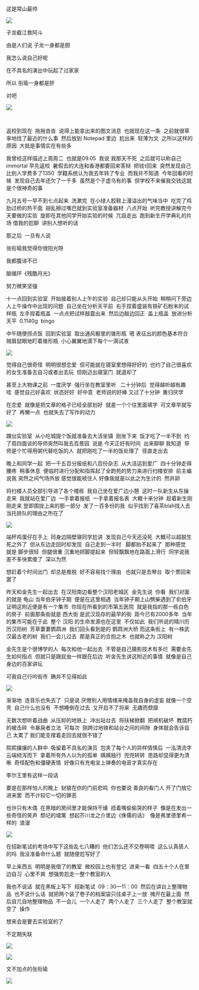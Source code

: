 这是常山最帅

![](./images/img_001.jpeg)

子龙截江救阿斗

由是人们说 子龙一身都是胆

我怎么说自己好呢

在不具名的演出中玩起了过家家

所以 衔瑜一身都是肝

对吧

![](./images/img_002.jpeg)

​

返校到现在  拖拖沓沓  说得上能拿出来的图文消息  也就现在这一条  之前就很草率地找了最近的什么事  然后放到 Notepad 里边  尬出来  轻薄为文  之所以这样的原因  大抵是事情实在有些多

我曾经这样描述上周周二  也就是09.05  我说 我那天不死  之后就可以称自己immortal 早先返校  暑假去的大连和香港都要回来答辩  把钱τ回来  突然发现自己比别人学费多了1350  学籍系统认为我去年转了专业  而我并不知道  今年回看的时候  发现自己去年还欠了一千多  虽然是个子虚乌有的事  但学校不来催我交钱这就是个很神奇的事

九月五号一早不到七点起来  洗漱完  在小绿人胶鞋上漫溢出的气味当中  吃完了鸡肋过桥的热干面  胡乱擦过嘴巴就到实验室准备器材  八点开始  听完教授讲解完今天要做的实验  旋即在其他同学开始实验的时候  兀自走出  跑到新生开学典礼的片场 借我的尬聊  讲别人想听的话

那之后  一旦有人说

张衔瑜我觉得你很阳光呀

我都腹诽不已

脑循环《残酷月光》

努力微笑坚强

十一点回到实验室  开始接着别人上午的实验  自己却只能从头开始  稍稍问下旁边人上午操作中出现的问题  自己坐在分析天平前  右手捏着盛装有铁矿石粉末的试样瓶  左手捏着瓶盖  一点点把试样敲震出来  然后边敲边回正  盖上瓶盖  放进分析天平  0.1140g  bingo

中午随便捞点饭  回到实验室  取出通风橱里的锥形瓶  嗯 表征出的颜色基本符合  贼眉鼠眼地盯着锥形瓶  小心翼翼地滴下每个一滴试液

![](./images/img_003.jpeg)

觉得自己很奇怪  明明很想恋爱  但可能就在寝室里想得好好的  也约了自己很喜欢的女生准备去自习或者出去玩  但刚迈出寝室门  就退却了

甚至上大物课之前  一度厌学  强行坐在教室里听   二十分钟后  觉得越听越有趣 哇  感觉自己好喜欢  状态好好  好中意  老师说的好棒 又过了十分钟  重归厌学

在恋爱  就像是把文章的格子已经全部划好  就差一个个往里面填字  可文章早就写好了  再懒一点  也就失去了写作的动力

![](./images/img_004.jpeg)

蹭出实验室  从小吃城提个饭就准备去大活坐镇  刚坐下来  饭才吃了一半不到  约了周四面谈的导师突然叫我去百景园  说是 今天正好有时间  出来聊聊 我知道  导师是个忙得用粥代替吃饭的人  就把刚吃了一半的饭处理了  径直走出去

晚上和同学一起  把一千五百分报纸和八百份杂志  从大活运到爱广  四十分钟走得腰疼  稍事休息  便临时进行分配和指挥起了全韵苑的势力来进行扫楼安排  前主编说我 突然之间气场外放 感觉很能唬住人 好像我就是以此之为生计的  然并卵

将扫楼人员全部引导进了各个楼栋  我自己坐在爱广边小憩  这时一队新生从东操走来  我就站在爱广边  一手拿着报纸  一手拿着报名表  大概十来分钟  趁着新生刚刚走来 登即围拢上来的那一部分  发了一百多份的我  似乎找到了喜茶blah找人去当托排队的理由之所在了

![](./images/img_005.jpeg)

端杯鸡蛋仔在手上  同身边隔壁寝同学尬讲  发现自己今天还没死  大概可以超脱生死之外了  但从东边走回时却发现  自己走到一半时   脚都抬不起来了  那种感觉  就是 脚步很轻  但腿很重 沉重地把脚提起来  但轻飘飘地在路面上滑行  同学说我差不多快累傻了  深以为然

想赶着个时间出门  却总是推脱  好不容易找个理由   也就只是去琴台  取个票回来罢了

昨天和金先生一起出去  在汉阳南边看整个汉阳老城区  金先生说  你看  我们对面的就是 龟山 当年伯牙钟子期  便是在这里相遇  当年钟子期上山劈柴遇到了俞伯牙  证明这附近便是有一个集市  你现在所看到的市第五医院  就是我指的那一栋白色的房子  前面那条街就是 西大街 是武汉现存的最早的街  距今已有2000多年  当年的集市可能在于此  整个 汉阳 的生命发源也在这里  不仅如此  我们所说的晴川历历汉阳树  芳草萋萋鹦鹉洲  我们回头看到是的 鹦鹉洲大桥 而这条街上  有一株武汉最古老的树  我们一会儿过去  那是真正的合抱之木  也就称之为 汉阳树

金先生是个很博学的人  每次和他一起出去  不管是自己摄影技术有多烂  需要金先生如何指点  但就只是跟屁虫一样跟在后边  听金先生讲这附近的事情  就像是自己身边的百家讲坛

可我自己行吟街市  确并不见得如此

![](./images/img_006.gif)

渐渐地  连音乐也失去了  只是说 厌倦别人用情绪来掩盖我自身的虚妄 就像一个空壳  自己什么也没有  不想睡倒在过去  又开启不了将来  无趣而颓靡

无数次想听着战曲  从压抑的地铁上  冲出站台去  将扶梯掀翻  把闸机破坏  教腐朽的被击碎  令暴戾者立法  可每次  刚跨过地铁和站台之间的间隙  身体就会告诉自己 太累了 我们能支撑着走回去就很不错了

熙熙攘攘的人群中  吸留着不具名的演员  包夹了每个人的异样情愫后  一泓清流字云端倾泻而下  拿着所有外人以为的孤单  踽踽独行  兜兜转转  思路却显得更为清晰  奇怪配色和僵硬表情  好像只有充电宝上弹奏的电音才真实存在

李尔王里有这样一段话

要是在那样怕人的晚上  豺狼在你的门前悲鸣  你也要说 善良的看门人 开了门放它进来罢  而不计较它一切的罪恶

也许只有木偶  在黑暗的房间里才能保持干燥  捂着嘴偷偷哭的样子  像是在发出一些奇怪的笑声  颓圮的墙篱  想起芥川龙之介里边《侏儒的话》  像是弗里德里希一样的  浪漫

![](./images/img_007.jpeg)

在招新笔试的考场中写下这些乱七八糟的  他们怎么还不交卷啊喂  这么认真感人的吗  我没准备命什么题  就随便尬写好了

早上来西五  明明是我借了的教室  微校园上也有登记  进来一看  四五十个人在里边自习  心里不爽  想强势尬走一整个教室的人

我也不说话  就在黑板上写下  招新笔试  09：30—11：00  然后在讲台上整理物品  也不说什么话  就把两个装了卷子的档案袋只往桌子上一放  摊开在最上面  然后自兀自地整理物品  不一会儿  一个人走了  两个人走了  三个人走了  整个教室就空了  操作

想来会是要去实验室的了

不定期失联

![](./images/img_008.jpeg)

![](./images/img_009.png)

文不加点的张衔瑜

![](./images/img_010.jpeg)
